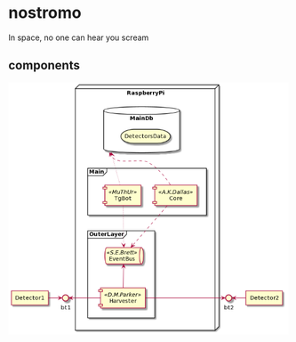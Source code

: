 # nostromo
In space, no one can hear you scream

## components

![deployment](docs/diagrams/out/deployment/index/deployment.png)
